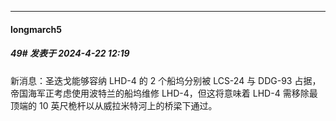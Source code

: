 ﻿
*****

####  longmarch5  
##### 49#       发表于 2024-4-22 12:19

新消息：圣迭戈能够容纳 LHD-4 的 2 个船坞分别被 LCS-24 与 DDG-93 占据，帝国海军正考虑使用波特兰的船坞维修 LHD-4，但这将意味着 LHD-4 需移除最顶端的 10 英尺桅杆以从威拉米特河上的桥梁下通过。

